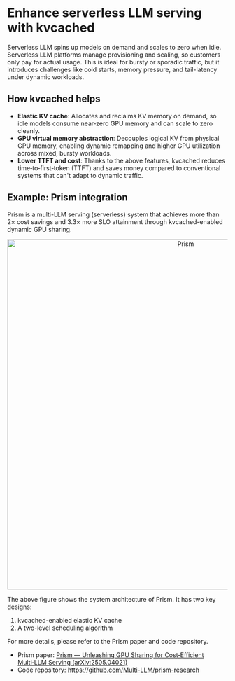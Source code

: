 # Enhance serverless LLM serving with kvcached

Serverless LLM spins up models on demand and scales to zero when idle. Serverless LLM platforms manage provisioning and scaling, so customers only pay for actual usage. This is ideal for bursty or sporadic traffic, but it introduces challenges like cold starts, memory pressure, and tail-latency under dynamic workloads.

## How kvcached helps
- **Elastic KV cache**: Allocates and reclaims KV memory on demand, so idle models consume near‑zero GPU memory and can scale to zero cleanly.
- **GPU virtual memory abstraction**: Decouples logical KV from physical GPU memory, enabling dynamic remapping and higher GPU utilization across mixed, bursty workloads.
- **Lower TTFT and cost**: Thanks to the above features, kvcached reduces time‑to‑first‑token (TTFT) and saves money compared to conventional systems that can't adapt to dynamic traffic.

## Example: Prism integration

Prism is a multi-LLM serving (serverless) system that achieves more than 2× cost savings and 3.3× more SLO attainment through kvcached-enabled dynamic GPU sharing.

<p align="center">
  <img src="https://raw.githubusercontent.com/Multi-LLM/prism-research/main/pic/prism_overview.png" alt="Prism" width="800" />
</p>

The above figure shows the system architecture of Prism. It has two key designs:
1. kvcached-enabled elastic KV cache
2. A two-level scheduling algorithm

For more details, please refer to the Prism paper and code repository.

- Prism paper: [Prism — Unleashing GPU Sharing for Cost‑Efficient Multi‑LLM Serving (arXiv:2505.04021)](https://arxiv.org/abs/2505.04021)
- Code repository: https://github.com/Multi-LLM/prism-research
